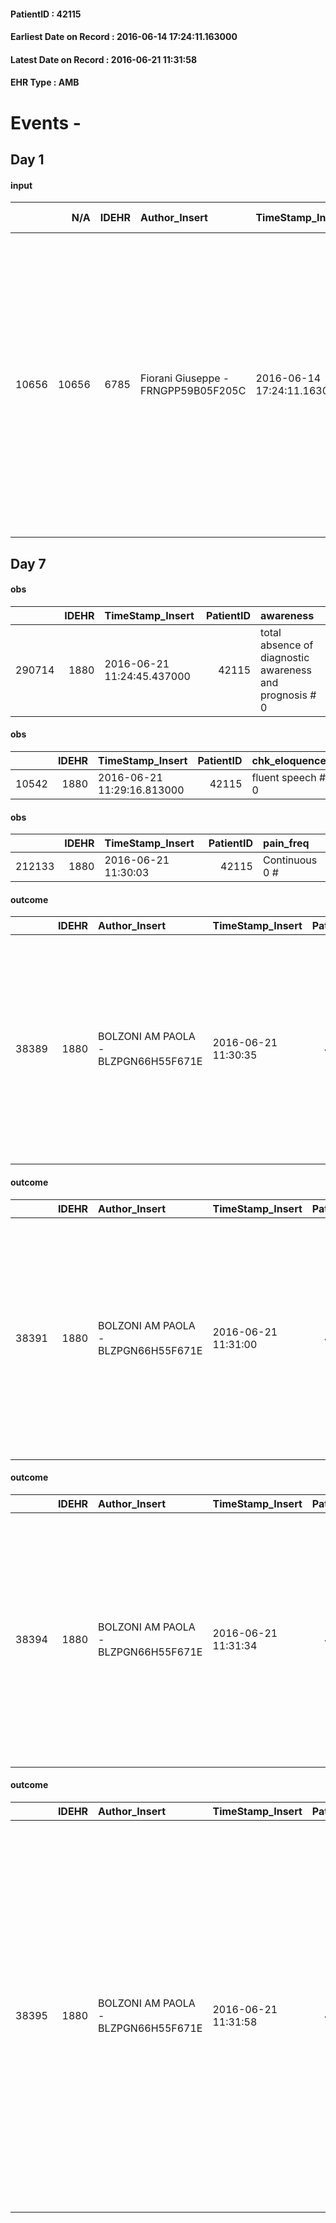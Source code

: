 
#### PatientID : 42115
#### Earliest Date on Record : 2016-06-14 17:24:11.163000
#### Latest Date on Record : 2016-06-21 11:31:58
#### EHR Type : AMB

# Events - 

## Day 1

#### input
|       |    N/A |   IDEHR | Author_Insert                       | TimeStamp_Insert           | EHRType   |   PatientID |   IDDigitalSignDocument | persone_vicine   |   Unnamed: 0_x.1 |   IDANAMNESI_SOCIALE | Patient   | FamigliaAltro   | Paziente_T   | FamigliaAltro_T   |   Non_Rilevabile_x.1 | Note_Non_Rilevabile_x.1   | Note_I                                                                                                                                                         | ds_note_timori                                                                                                                                                                                                                                                                                                           | opt_paziente_a   | opt_famiglia_a   | opt_adeguatezza   | opt_paziente_solo   | ds_note_con                                                                                                                                                                                | opt_presente_assente   | Presenza_minori   | Caregiver_principale   | opt_capacita     | opt_necessario   | opt_presente   | opt_risorse_ec   | opt_paziente_psi   | opt_paziente_ad   | opt_caregiver_ad   | opt_esenzione   | opt_inv_civile   |   invalidita_perc | ds_codice_es   | Needs     | Domestic partnership   | Fragility                    | opt_disponibilita_f   | opt_indennita_acc   | opt_legge   | opt_famiglia_psi   | opt_disponibilit_paz   |
|------:|-------:|--------:|:------------------------------------|:---------------------------|:----------|------------:|------------------------:|:-----------------|-----------------:|---------------------:|:----------|:----------------|:-------------|:------------------|---------------------:|:--------------------------|:---------------------------------------------------------------------------------------------------------------------------------------------------------------|:-------------------------------------------------------------------------------------------------------------------------------------------------------------------------------------------------------------------------------------------------------------------------------------------------------------------------|:-----------------|:-----------------|:------------------|:--------------------|:-------------------------------------------------------------------------------------------------------------------------------------------------------------------------------------------|:-----------------------|:------------------|:-----------------------|:-----------------|:-----------------|:---------------|:-----------------|:-------------------|:------------------|:-------------------|:----------------|:-----------------|------------------:|:---------------|:----------|:-----------------------|:-----------------------------|:----------------------|:--------------------|:------------|:-------------------|:-----------------------|
| 10656 |  10656 |    6785 | Fiorani Giuseppe - FRNGPP59B05F205C | 2016-06-14 17:24:11.163000 | AMB       |       42115 |                  395702 | N/A              |             3507 |                 2272 | No#0      | Si#1            | No#0         | Si#1              |                    0 | NR                        | La pz non √® stata messa a conoscenza della diagnosi e della prognosi.La figlia √® stata informata ed indirizzata ad un percorso di cure palliative in hospice | La figlia solleva la difficolt√† di accennare ad una comunicazione pi√π diretta alla mamma, relativamente al recente riscontro di neoplasia dell'endometrio IV stadio per secondarismi.E' stata resa edotta che la specifica comunicazione di malattia oncologica √® un atto che deve essere affrontato in ambito medico | Indefinite#2     | Congruenti#1     | Si#1              | Si#1                | Dal mese di agosto dello scorso anno,la pz √® assistita da una badante nelle 24 ore.La figlia unica Annamaria,di professione insegnante di scuole elementari,vive e abita nelle vicinanze. | Presente#1             | No#0              | La figlia              | Incrementabile#1 | Si#1             | Si#1           | Adeguate#1       | No#0               | Totale#2          | Totale#2           | Si#1            | Si#1             |               100 | IC14           | Clinici#0 | Badante#1              | sovraccarico assistenziale#4 | Si#1                  | No#0                | No#0        | No#0               | Si#1                   |


## Day 7

#### obs
|        |   IDEHR | TimeStamp_Insert           |   PatientID | awareness                                               |
|-------:|--------:|:---------------------------|------------:|:--------------------------------------------------------|
| 290714 |    1880 | 2016-06-21 11:24:45.437000 |       42115 | total absence of diagnostic awareness and prognosis # 0 |

#### obs
|       |   IDEHR | TimeStamp_Insert           |   PatientID | chk_eloquence     | asthenia   | dyspnoea              | body_temp    | agitation_behavior_freq   | cognitive_state   |
|------:|--------:|:---------------------------|------------:|:------------------|:-----------|:----------------------|:-------------|:--------------------------|:------------------|
| 10542 |    1880 | 2016-06-21 11:29:16.813000 |       42115 | fluent speech # 0 | Severe # 3 | applicant at rest # 5 | Apyrexia # 0 | quiet # 0                 | Polished # 2      |

#### obs
|        |   IDEHR | TimeStamp_Insert    |   PatientID | pain_freq      |
|-------:|--------:|:--------------------|------------:|:---------------|
| 212133 |    1880 | 2016-06-21 11:30:03 |       42115 | Continuous 0 # |

#### outcome
|       |   IDEHR | Author_Insert                       | TimeStamp_Insert    |   PatientID |   IDDigitalSignDocument |   IDPAI_VIDAS | opt_problem                         |   opt_problem_num | opt_obiettivo                                                                                                                                                                              |   opt_obiettivo_num | opt_stato_problema   |   opt_stato_problema_num | opt_interventi                                                                                                                                                                                                      |   opt_interventi_num |
|------:|--------:|:------------------------------------|:--------------------|------------:|------------------------:|--------------:|:------------------------------------|------------------:|:-------------------------------------------------------------------------------------------------------------------------------------------------------------------------------------------|--------------------:|:---------------------|-------------------------:|:--------------------------------------------------------------------------------------------------------------------------------------------------------------------------------------------------------------------|---------------------:|
| 38389 |    1880 | BOLZONI AM PAOLA - BLZPGN66H55F671E | 2016-06-21 11:30:35 |       42115 |                  401883 |         40468 | Deficit in the care of s√® # 25 = 0 |                 4 | Maintain dignity ¬ † of the patient, where possible, helping him to accept their own limitations, considering himself realistic and objective (eating, bathing, dressing, delete) # 42 = 0 |                   4 | Open Problem # 1     |                        1 | PAI Implementation - Ensuring the right privacy # 182 = 0; Counseling - Encourage to express feelings about the care deficit s # 184 = 0; PAI Implementation - completely replace the activity † everyday # 183 = 0 |                    4 |

#### outcome
|       |   IDEHR | Author_Insert                       | TimeStamp_Insert    |   PatientID |   IDDigitalSignDocument |   IDPAI_VIDAS | opt_problem                                                |   opt_problem_num | opt_obiettivo                                                                                                       |   opt_obiettivo_num | opt_stato_problema   |   opt_stato_problema_num | opt_interventi                                                                                                                                                                                                                         |   opt_interventi_num |
|------:|--------:|:------------------------------------|:--------------------|------------:|------------------------:|--------------:|:-----------------------------------------------------------|------------------:|:--------------------------------------------------------------------------------------------------------------------|--------------------:|:---------------------|-------------------------:|:---------------------------------------------------------------------------------------------------------------------------------------------------------------------------------------------------------------------------------------|---------------------:|
| 38391 |    1880 | BOLZONI AM PAOLA - BLZPGN66H55F671E | 2016-06-21 11:31:00 |       42115 |                  401887 |         40470 | Alteration or risk of impairment of lung function # 26 = 0 |                 3 | The patient does not presenter√ † ¬ † symptoms that reduce QoL (nosebleeds, cough, hemoptysis, hemoptysis) # 45 = 0 |                   4 | Open Problem # 1     |                        1 | Counseling - Share with caregiver therapeutic path # 279 = 0; Information - Inform the patient / caregiver on the signs and symptoms prevalent # 281 = 0; PAI Implementation - properly administer the drugs as prescription # 276 = 0 |                    4 |

#### outcome
|       |   IDEHR | Author_Insert                       | TimeStamp_Insert    |   PatientID |   IDDigitalSignDocument |   IDPAI_VIDAS | opt_problem                                                      |   opt_problem_num | opt_obiettivo                                                           |   opt_obiettivo_num | opt_stato_problema   |   opt_stato_problema_num | opt_interventi                                                                                                                                                                                                                                      |   opt_interventi_num |
|------:|--------:|:------------------------------------|:--------------------|------------:|------------------------:|--------------:|:-----------------------------------------------------------------|------------------:|:------------------------------------------------------------------------|--------------------:|:---------------------|-------------------------:|:----------------------------------------------------------------------------------------------------------------------------------------------------------------------------------------------------------------------------------------------------|---------------------:|
| 38394 |    1880 | BOLZONI AM PAOLA - BLZPGN66H55F671E | 2016-06-21 11:31:34 |       42115 |                  401891 |         40473 | Impaired mobility † ¬ / limitation of physical movement # 27 = 0 |                 1 | Minimize possibilities ¬ † injury. If present, maintaining QoL # 47 = 0 |                   4 | Open Problem # 1     |                        1 | PAI Implementation - Program the change of position, which reduces the pressure in the vulnerable areas # 292 = 0; PAI Implementation - Avoid biased positions # 294 = 0; PAI Implementation - Keeping the skin well hydrated and elastic # 295 = 0 |                    4 |

#### outcome
|       |   IDEHR | Author_Insert                       | TimeStamp_Insert    |   PatientID |   IDDigitalSignDocument |   IDPAI_VIDAS | opt_problem                                                                |   opt_problem_num | opt_obiettivo                                                   |   opt_obiettivo_num | opt_stato_problema   |   opt_stato_problema_num | opt_interventi                                                                                                                                                                                                                                                                                                                                                                                       |   opt_interventi_num |
|------:|--------:|:------------------------------------|:--------------------|------------:|------------------------:|--------------:|:---------------------------------------------------------------------------|------------------:|:----------------------------------------------------------------|--------------------:|:---------------------|-------------------------:|:-----------------------------------------------------------------------------------------------------------------------------------------------------------------------------------------------------------------------------------------------------------------------------------------------------------------------------------------------------------------------------------------------------|---------------------:|
| 38395 |    1880 | BOLZONI AM PAOLA - BLZPGN66H55F671E | 2016-06-21 11:31:58 |       42115 |                  401892 |         40474 | Alteration of comfort associated with chronic pain and / or acute # 29 = 0 |                 2 | The patient riferir√ † ¬ † a satisfactory pain control # 56 = 0 |                   1 | Open Problem # 1     |                        1 | PAI Implementation - therapeutic upgrading # 441; PAI Implementation - properly I administer the drugs as prescription # 442; PAI Implementation - To evaluate the efficacy of drug delivery # 443; Counseling - Share with caregiver therapeutic path # 445; PAI Implementation - Evaluate the effectiveness of drug administration # 443 = 0; PAI Implementation - therapeutic upgrading # 441 = 0 |                    2 |


